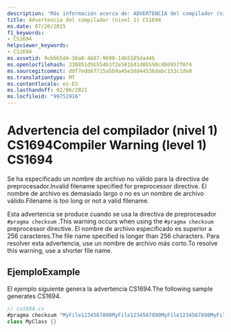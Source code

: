 ```yaml
---
description: 'Más información acerca de: ADVERTENCIA del compilador (nivel 1) CS1694'
title: Advertencia del compilador (nivel 1) CS1694
ms.date: 07/20/2015
f1_keywords:
- CS1694
helpviewer_keywords:
- CS1694
ms.assetid: 9cb6b5d4-36a0-4b07-9690-14b5105da44b
ms.openlocfilehash: 338851d5b554b3f2e501bd1d0b598cd8d957f0f4
ms.sourcegitcommit: ddf7edb67715a5b9a45e3dd44536dabc153c1de0
ms.translationtype: MT
ms.contentlocale: es-ES
ms.lasthandoff: 02/06/2021
ms.locfileid: "99751916"
---
```

# <a name="compiler-warning-level-1-cs1694"></a><span data-ttu-id="f4b9c-103">Advertencia del compilador (nivel 1) CS1694</span><span class="sxs-lookup"><span data-stu-id="f4b9c-103">Compiler Warning (level 1) CS1694</span></span>

<span data-ttu-id="f4b9c-104">Se ha especificado un nombre de archivo no válido para la directiva de preprocesador.</span><span class="sxs-lookup"><span data-stu-id="f4b9c-104">Invalid filename specified for preprocessor directive.</span></span> <span data-ttu-id="f4b9c-105">El nombre de archivo es demasiado largo o no es un nombre de archivo válido.</span><span class="sxs-lookup"><span data-stu-id="f4b9c-105">Filename is too long or not a valid filename.</span></span>  
  
 <span data-ttu-id="f4b9c-106">Esta advertencia se produce cuando se usa la directiva de preprocesador `#pragma checksum` .</span><span class="sxs-lookup"><span data-stu-id="f4b9c-106">This warning occurs when using the `#pragma checksum` preprocessor directive.</span></span> <span data-ttu-id="f4b9c-107">El nombre de archivo especificado es superior a 256 caracteres.</span><span class="sxs-lookup"><span data-stu-id="f4b9c-107">The file name specified is longer than 256 characters.</span></span> <span data-ttu-id="f4b9c-108">Para resolver esta advertencia, use un nombre de archivo más corto.</span><span class="sxs-lookup"><span data-stu-id="f4b9c-108">To resolve this warning, use a shorter file name.</span></span>  
  
## <a name="example"></a><span data-ttu-id="f4b9c-109">Ejemplo</span><span class="sxs-lookup"><span data-stu-id="f4b9c-109">Example</span></span>  

 <span data-ttu-id="f4b9c-110">El ejemplo siguiente genera la advertencia CS1694.</span><span class="sxs-lookup"><span data-stu-id="f4b9c-110">The following sample generates CS1694.</span></span>  
  
```csharp  
// cs1694.cs  
#pragma checksum "MyFile1234567890MyFile1234567890MyFile1234567890MyFile1234567890MyFile1234567890MyFile1234567890MyFile1234567890MyFile1234567890MyFile1234567890MyFile1234567890MyFile1234567890MyFile1234567890MyFile1234567890MyFile1234567890MyFile1234567890MyFile1234567890.txt" {00 01 02 03 04 05 06 07 08 09 0A 0B 0C 0D 0E 0F}   // CS1694  
class MyClass {}  
```
